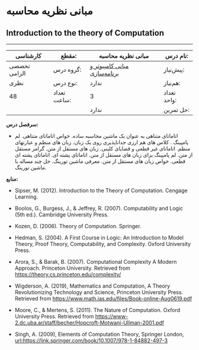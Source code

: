 # مبانی نظریه محاسبه
## Introduction to the theory of Computation
_______________________________________________________________________________
| کارشناسی     | مقطع:       | مبانی نظریه محاسبه                                                              | نام درس:    |
| ------------ | ----------- | ------------------------------------------------------------------------------- | ----------- |
| تخصصی الزامی | گروه درس:   | [مبانی کامپیوتر و برنامه‌سازی](../base/Fundamentals-of-Computer-Programming.md) | پیش‌نیاز:   |
| نظری         | نوع درس:    | ندارد                                                                           | هم‌نیاز:    |
| 48           | تعداد ساعت: | 3                                                                               | تعداد واحد: |
|              |             |  ندارد                                                                          | حل تمرین:   |

**سرفصل درس:**


- اتاماتای متناهی به عنوان یک ماشین محاسبه ساده. خواص اتاماتای متناهی. لم پامپینگ . کلاس های هم ارزی جداناپذیری روی یک زبان.  زبان های منظم و عبارتهای منظم. اتاماتای غیر قطعی و قضایای کلینی. زبان های مستقل از متن. گرامر مستقل از متن. لم پامپینگ برای زبان های مستقل از متن. اتاماتای پشته ای. اتاماتای پشته ای قطعی. خواص زبان های مستقل از متن. معرفی ماشین تورینگ. حل چند مساله با ماشین تورینگ.

**منابع:**


- Sipser, M. (2012). Introduction to the Theory of Computation. Cengage Learning.

- Boolos, G., Burgess, J., & Jeffrey, R. (2007). Computability and Logic (5th ed.). Cambridge University Press.

- Kozen, D. (2006). Theory of Computation. Springer.

- Hedman, S. (2004). A First Course in Logic: An Introduction to Model Theory, Proof Theory, Computability, and Complexity. Oxford University Press.

- Arora, S., & Barak, B. (2007). Computational Complexity A Modern Approach. Princeton University. Retrieved from <https://theory.cs.princeton.edu/complexity/>

- Wigderson, A. (2019), Mathematics and Computation, A Theory Revolutionizing Technology and Science, Princeton University Press. Retrieved from <https://www.math.ias.edu/files/Book-online-Aug0619.pdf>

- Moore, C., & Mertens, S. (2011). The Nature of Computation. Oxford University Press. Retrieved from <https://www-2.dc.uba.ar/staff/becher/Hopcroft-Motwani-Ullman-2001.pdf>

- Singh, A. (2009), Elements of Computation Theory, Springer London, <url:https://link.springer.com/book/10.1007/978-1-84882-497-3>

